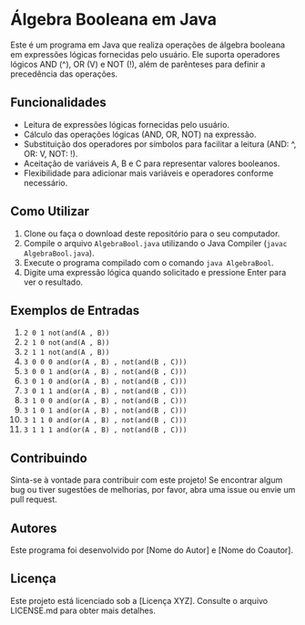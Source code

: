# Álgebra Booleana em Java

Este é um programa em Java que realiza operações de álgebra booleana em expressões lógicas fornecidas pelo usuário. Ele suporta operadores lógicos AND (^), OR (V) e NOT (!), além de parênteses para definir a precedência das operações.

## Funcionalidades

- Leitura de expressões lógicas fornecidas pelo usuário.
- Cálculo das operações lógicas (AND, OR, NOT) na expressão.
- Substituição dos operadores por símbolos para facilitar a leitura (AND: ^, OR: V, NOT: !).
- Aceitação de variáveis A, B e C para representar valores booleanos.
- Flexibilidade para adicionar mais variáveis e operadores conforme necessário.

## Como Utilizar

1. Clone ou faça o download deste repositório para o seu computador.
2. Compile o arquivo `AlgebraBool.java` utilizando o Java Compiler (`javac AlgebraBool.java`).
3. Execute o programa compilado com o comando `java AlgebraBool`.
4. Digite uma expressão lógica quando solicitado e pressione Enter para ver o resultado.

## Exemplos de Entradas

1. `2 0 1 not(and(A , B))`
2. `2 1 0 not(and(A , B))`
3. `2 1 1 not(and(A , B))`
4. `3 0 0 0 and(or(A , B) , not(and(B , C)))`
5. `3 0 0 1 and(or(A , B) , not(and(B , C)))`
6. `3 0 1 0 and(or(A , B) , not(and(B , C)))`
7. `3 0 1 1 and(or(A , B) , not(and(B , C)))`
8. `3 1 0 0 and(or(A , B) , not(and(B , C)))`
9. `3 1 0 1 and(or(A , B) , not(and(B , C)))`
10. `3 1 1 0 and(or(A , B) , not(and(B , C)))`
11. `3 1 1 1 and(or(A , B) , not(and(B , C)))`

## Contribuindo

Sinta-se à vontade para contribuir com este projeto! Se encontrar algum bug ou tiver sugestões de melhorias, por favor, abra uma issue ou envie um pull request.

## Autores

Este programa foi desenvolvido por [Nome do Autor] e [Nome do Coautor].

## Licença

Este projeto está licenciado sob a [Licença XYZ]. Consulte o arquivo LICENSE.md para obter mais detalhes.
